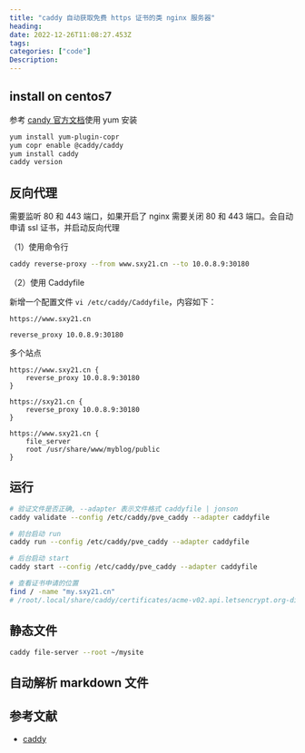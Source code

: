 ```yaml
---
title: "caddy 自动获取免费 https 证书的类 nginx 服务器"
heading:  
date: 2022-12-26T11:08:27.453Z
tags: 
categories: ["code"]
Description:  
---
```

## install on centos7
参考 [candy 官方文档](https://caddyserver.com/docs/install#fedora-redhat-centos)使用 yum 安装
```bash
yum install yum-plugin-copr
yum copr enable @caddy/caddy
yum install caddy
caddy version
```


## 反向代理
需要监听 80 和 443 端口，如果开启了 nginx 需要关闭 80 和 443 端口。会自动申请 ssl 证书，并启动反向代理

（1）使用命令行
```bash
caddy reverse-proxy --from www.sxy21.cn --to 10.0.8.9:30180

```

（2）使用 Caddyfile 

新增一个配置文件 `vi /etc/caddy/Caddyfile`，内容如下：
```nginx
https://www.sxy21.cn

reverse_proxy 10.0.8.9:30180
```

多个站点
```
https://www.sxy21.cn {
	reverse_proxy 10.0.8.9:30180
}

https://sxy21.cn {
	reverse_proxy 10.0.8.9:30180
}

https://www.sxy21.cn {
	file_server
	root /usr/share/www/myblog/public
}

```


## 运行
```bash
# 验证文件是否正确, --adapter 表示文件格式 caddyfile | jonson
caddy validate --config /etc/caddy/pve_caddy --adapter caddyfile

# 前台启动 run
caddy run --config /etc/caddy/pve_caddy --adapter caddyfile

# 后台启动 start
caddy start --config /etc/caddy/pve_caddy --adapter caddyfile

# 查看证书申请的位置
find / -name "my.sxy21.cn"
# /root/.local/share/caddy/certificates/acme-v02.api.letsencrypt.org-directory/my.sxy21.cn

```

## 静态文件

```bash
caddy file-server --root ~/mysite
```

## 自动解析 markdown 文件



## 参考文献
- [caddy](https://caddyserver.com/)

